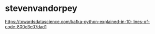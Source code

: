 # stevenvandorpey
https://towardsdatascience.com/kafka-python-explained-in-10-lines-of-code-800e3e07dad1
